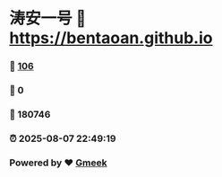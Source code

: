 # 涛安一号 :link: https://bentaoan.github.io 
### :page_facing_up: [106](https://bentaoan.github.io/tag.html) 
### :speech_balloon: 0 
### :hibiscus: 180746 
### :alarm_clock: 2025-08-07 22:49:19 
### Powered by :heart: [Gmeek](https://github.com/Meekdai/Gmeek)
